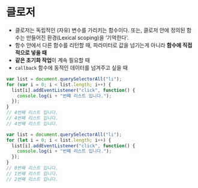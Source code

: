 # 클로저

- 클로저는 독립적인 (자유) 변수를 가리키는 함수이다. 또는, 클로저 안에 정의된 함수는 만들어진 환경(Lexical scoping)을 ‘기억한다’.
- 함수 안에서 다른 함수를 리턴할 때, 파라미터로 값을 넘기는게 아니라 **함수에 직접적으로 넣을 때**
- **같은 초기화 작업**이 계속 필요할 때
- `callback` 함수에 동적인 데이터를 넘겨주고 싶을 때

```javascript
var list = document.querySelectorAll("li");
for (var i = 0; i < list.length; i++) {
  list[i].addEventListener("click", function() {
    console.log(i + "번쨰 리스트 입니다.");
  });
}
// 4번째 리스트 입니다.
// 4번째 리스트 입니다.
// 4번째 리스트 입니다.
```

```javascript
var list = document.querySelectorAll("li");
for (let i = 0; i < list.length; i++) {
  list[i].addEventListener("click", function() {
    console.log(i + "번쨰 리스트 입니다.");
  });
}
// 0번째 리스트 입니다.
// 1번째 리스트 입니다.
// 2번째 리스트 입니다.
```
